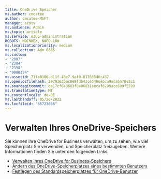 ```yaml
---
title: OneDrive Speicher
ms.author: cmcatee
author: cmcatee-MSFT
manager: scotv
ms.audience: Admin
ms.topic: article
ms.service: o365-administration
ROBOTS: NOINDEX, NOFOLLOW
ms.localizationpriority: medium
ms.collection: Adm_O365
ms.custom:
- "2007"
- "2384"
- "2398"
- "9000354"
ms.assetid: 71fc8106-d11f-46e7-9af0-81708546c437
ms.openlocfilehash: 2979363bac0e9fdb43ceb406ebca9ada6678e2c1
ms.sourcegitcommit: de17cf643683f8406831eecaf6299ace609f5599
ms.translationtype: MT
ms.contentlocale: de-DE
ms.lasthandoff: 05/26/2022
ms.locfileid: "65723666"
---
```

# <a name="manage-your-onedrive-storage"></a>Verwalten Ihres OneDrive-Speichers

Sie können Ihre OneDrive for Business verwalten, um zu sehen, wie viel Speicherplatz Sie verwenden, und Speicherplatz freizugeben.  Weitere Informationen finden Sie unter den folgenden Links.

- [Verwalten Ihres OneDrive for Business-Speichers](https://support.microsoft.com/office/31519161-059c-4764-b6f8-f5cd29f7fe68)
- [Ändern des OneDrive-Speicherplatzes eines bestimmten Benutzers](https://docs.microsoft.com/onedrive/change-user-storage)
- [Festlegen des Standardspeicherplatzes für OneDrive-Benutzer](https://docs.microsoft.com/onedrive/set-default-storage-space)